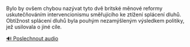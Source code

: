
Bylo by ovšem chybou nazývat tyto dvě britské měnové reformy uskutečňováním intervencionismu směřujícího ke ztížení splácení dluhů. Obtížnost splácení dluhů byla pouhým nezamýšleným výsledkem politiky, jež usilovala o jiné cíle.

[🔊 Poslechnout audio](/data/7-paragraphs/audio/chapter_155/para_004-Bylo-by-ovem-chybou-nazvat-tyto-dv-britsk-mno.mp3)
